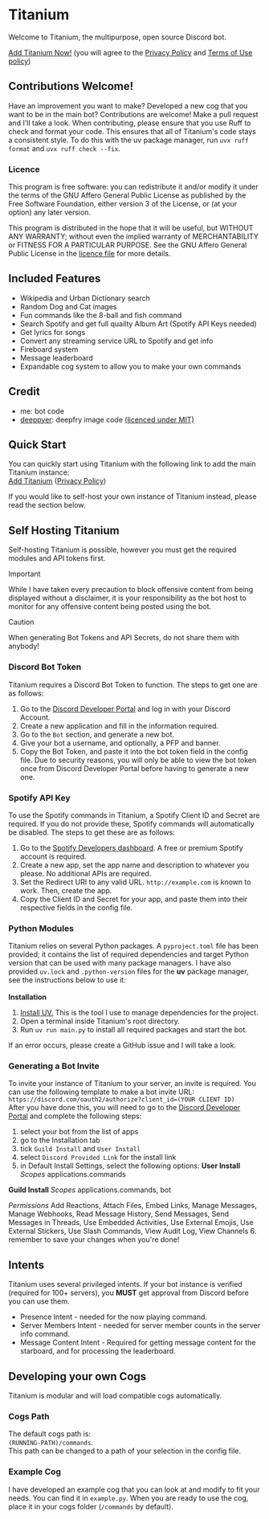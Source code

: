 # Titanium
Welcome to Titanium, the multipurpose, open source Discord bot.

[Add Titanium Now!](https://titaniumbot.me/invite) (you will agree to the [Privacy Policy](/Privacy.md) and [Terms of Use policy](/Terms.md))

## Contributions Welcome!
Have an improvement you want to make? Developed a new cog that you want to be in the main bot? Contributions are welcome! Make a pull request and I'll take a look. When contributing, please ensure that you use Ruff to check and format your code. This ensures that all of Titanium's code stays a consistent style. To do this with the uv package manager, run `uvx ruff format` and `uvx ruff check --fix`.

### Licence
This program is free software: you can redistribute it and/or modify it under the terms of the GNU Affero General Public License as published by the Free Software Foundation, either version 3 of the License, or (at your option) any later version.

This program is distributed in the hope that it will be useful, but WITHOUT ANY WARRANTY; without even the implied warranty of MERCHANTABILITY or FITNESS FOR A PARTICULAR PURPOSE.  See the GNU Affero General Public License in the [licence file](/LICENSE) for more details.

## Included Features
- Wikipedia and Urban Dictionary search
- Random Dog and Cat images
- Fun commands like the 8-ball and fish command
- Search Spotify and get full quailty Album Art (Spotify API Keys needed)
- Get lyrics for songs
- Convert any streaming service URL to Spotify and get info
- Fireboard system
- Message leaderboard
- Expandable cog system to allow you to make your own commands

## Credit
- me: bot code
- [deeppyer](https://github.com/Ovyerus/deeppyer): deepfry image code [(licenced under MIT)](https://github.com/Ovyerus/deeppyer/blob/master/LICENSE)

## Quick Start
You can quickly start using Titanium with the following link to add the main Titanium instance:\
[Add Titanium](https://titaniumbot.me/invite) ([Privacy Policy](/Privacy.md))

If you would like to self-host your own instance of Titanium instead, please read the section below.

## Self Hosting Titanium
Self-hosting Titanium is possible, however you must get the required modules and API tokens first.

> [!IMPORTANT]
> While I have taken every precaution to block offensive content from being displayed without a disclaimer, it is your responsibility as the bot host to monitor for any offensive content being posted using the bot.

> [!CAUTION]
> When generating Bot Tokens and API Secrets, do not share them with anybody!

### Discord Bot Token
Titanium requires a Discord Bot Token to function. The steps to get one are as follows:
1. Go to the [Discord Developer Portal](https://discord.com/developers/applications) and log in with your Discord Account.
2. Create a new application and fill in the information required.
3. Go to the `Bot` section, and generate a new bot.
4. Give your bot a username, and optionally, a PFP and banner.
5. Copy the Bot Token, and paste it into the bot token field in the config file. Due to security reasons, you will only be able to view the bot token once from Discord Developer Portal before having to generate a new one.

### Spotify API Key
To use the Spotify commands in Titanium, a Spotify Client ID and Secret are required. If you do not provide these, Spotify commands will automatically be disabled. The steps to get these are as follows:
1. Go to the [Spotify Developers dashboard](https://developer.spotify.com/dashboard). A free or premium Spotify account is required.
2. Create a new app, set the app name and description to whatever you please.  No additional APIs are required.
3. Set the Redirect URI to any valid URL. `http://example.com` is known to work. Then, create the app.
4. Copy the Client ID and Secret for your app, and paste them into their respective fields in the config file.

### Python Modules
Titanium relies on several Python packages. A `pyproject.toml` file has been provided; it contains the list of required dependencies and target Python version that can be used with many package managers. I have also provided `uv.lock` and `.python-version` files for the **uv** package manager, see the instructions below to use it:\
\
**Installation**
1. [Install UV.](https://docs.astral.sh/uv/getting-started/installation/) This is the tool I use to manage dependencies for the project.
2. Open a terminal inside Titanium's root directory.
3. Run `uv run main.py` to install all required packages and start the bot.

If an error occurs, please create a GitHub issue and I will take a look.

### Generating a Bot Invite
To invite your instance of Titanium to your server, an invite is required. You can use the following template to make a bot invite URL:\
`https://discord.com/oauth2/authorize?client_id=(YOUR CLIENT ID)`\
After you have done this, you will need to go to the [Discord Developer Portal](https://discord.dev/) and complete the following steps:
1. select your bot from the list of apps
2. go to the Installation tab
3. tick `Guild Install` and `User Install`
4. select `Discord Provided Link` for the install link
5. in Default Install Settings, select the following options:
**User Install**
*Scopes*
applications.commands

**Guild Install**
*Scopes*
applications.commands, bot

*Permissions*
Add Reactions, Attach Files, Embed Links, Manage Messages, Manage Webhooks, Read Message History, Send Messages, Send Messages in Threads, Use Embedded Activities, Use External Emojis, Use External Stickers, Use Slash Commands, View Audit Log, View Channels
6. remember to save your changes when you're done!

## Intents
Titanium uses several privileged intents. If your bot instance is verified (required for 100+ servers), you **MUST** get approval from Discord before you can use them.

- Presence Intent - needed for the now playing command.
- Server Members Intent - needed for server member counts in the server info command.
- Message Content Intent - Required for getting message content for the starboard, and for processing the leaderboard.

## Developing your own Cogs
Titanium is modular and will load compatible cogs automatically.

### Cogs Path
The default cogs path is:\
`(RUNNING-PATH)/commands`.\
This path can be changed to a path of your selection in the config file.

### Example Cog
I have developed an example cog that you can look at and modify to fit your needs. You can find it in `example.py`. When you are ready to use the cog, place it in your cogs folder (`/commands` by default).
